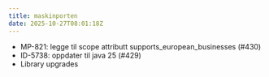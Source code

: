 ```yaml
---
title: maskinporten
date: 2025-10-27T08:01:18Z
---
```

- MP-821: legge til scope attributt supports_european_businesses (#430)
- ID-5738: oppdater til java 25 (#429)
- Library upgrades

